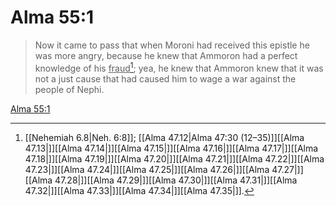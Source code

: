 # Alma 55:1

> Now it came to pass that when Moroni had received this epistle he was more angry, because he knew that Ammoron had a perfect knowledge of his <u>fraud</u>[^a]; yea, he knew that Ammoron knew that it was not a just cause that had caused him to wage a war against the people of Nephi.

[Alma 55:1](https://www.churchofjesuschrist.org/study/scriptures/bofm/alma/55?lang=eng&id=p1#p1)


[^a]: [[Nehemiah 6.8|Neh. 6:8]]; [[Alma 47.12|Alma 47:30 (12–35)]][[Alma 47.13|]][[Alma 47.14|]][[Alma 47.15|]][[Alma 47.16|]][[Alma 47.17|]][[Alma 47.18|]][[Alma 47.19|]][[Alma 47.20|]][[Alma 47.21|]][[Alma 47.22|]][[Alma 47.23|]][[Alma 47.24|]][[Alma 47.25|]][[Alma 47.26|]][[Alma 47.27|]][[Alma 47.28|]][[Alma 47.29|]][[Alma 47.30|]][[Alma 47.31|]][[Alma 47.32|]][[Alma 47.33|]][[Alma 47.34|]][[Alma 47.35|]].  
